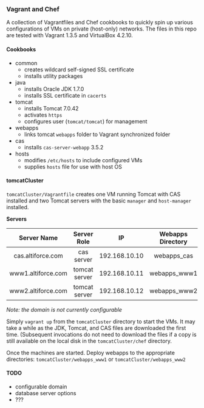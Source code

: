 ### Vagrant and Chef 

A collection of Vagrantfiles and Chef cookbooks to quickly spin up various configurations of VMs on private (host-only) networks.  The files in this repo are tested with Vagrant 1.3.5 and VirtualBox 4.2.10.

#### Cookbooks

* common
    * creates wildcard self-signed SSL certificate
    * installs utility packages
* java
    * installs Oracle JDK 1.7.0
    * installs SSL certificate in `cacerts`
* tomcat
    * installs Tomcat 7.0.42
    * activates `https`
    * configures user (`tomcat/tomcat`) for management
* webapps
    * links tomcat `webapps` folder to Vagrant synchronized folder
* cas
    * installs `cas-server-webapp` 3.5.2
* hosts
    * modifies `/etc/hosts` to include configured VMs
    * supplies `hosts` file for use with host OS

#### tomcatCluster

`tomcatCluster/Vagrantfile` creates one VM running Tomcat with CAS installed and two Tomcat servers with the basic `manager` and `host-manager` installed.

**Servers**

|       Server Name      |    Server Role   |       IP      |  Webapps Directory  |
|:----------------------:|:----------------:|:-------------:|:-------------------:|
|   cas.altiforce.com    |    cas server    | 192.168.10.10 |     webapps_cas     |
|   www1.altiforce.com   |   tomcat server  | 192.168.10.11 |     webapps_www1    |
|   www2.altiforce.com   |   tomcat server  | 192.168.10.12 |     webapps_www2    |

*Note: the domain is not currently configurable*

Simply `vagrant up` from the `tomcatCluster` directory to start the VMs.  It may take a while as the JDK, Tomcat, and CAS files are downloaded the first time.  (Subsequent invocations do not need to download the files if a copy is still available on the local disk in the `tomcatCluster/chef` directory.

Once the machines are started.  Deploy webapps to the appropriate directories: `tomcatCluster/webapps_www1` or `tomcatCluster/webapps_www2`

#### TODO

* configurable domain
* database server options
* ???

